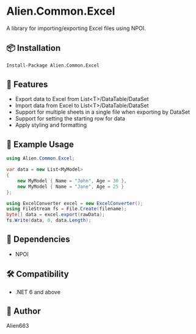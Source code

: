 # Alien.Common.Excel

A library for importing/exporting Excel files using NPOI.

## 📦 Installation

```bash
Install-Package Alien.Common.Excel
```

## 🚀 Features

- Export data to Excel from List\<T>/DataTable/DataSet
- Import data from Excel to List\<T>/DataTable/DataSet
- Support for multiple sheets in a single file when exporting by DataSet
- Support for setting the starting row for data
- Apply styling and formatting

## 🧪 Example Usage

```csharp
using Alien.Common.Excel;

var data = new List<MyModel>
{
    new MyModel { Name = "John", Age = 30 },
    new MyModel { Name = "Jane", Age = 25 }
};

using ExcelConverter excel = new ExcelConverter();
using FileStream fs = File.Create(filename);
byte[] data = excel.export(rawData);
fs.Write(data, 0, data.Length);
```

## 📘 Dependencies

- NPOI

## 🛠 Compatibility

- .NET 6 and above

## 🧙 Author

Alien663
